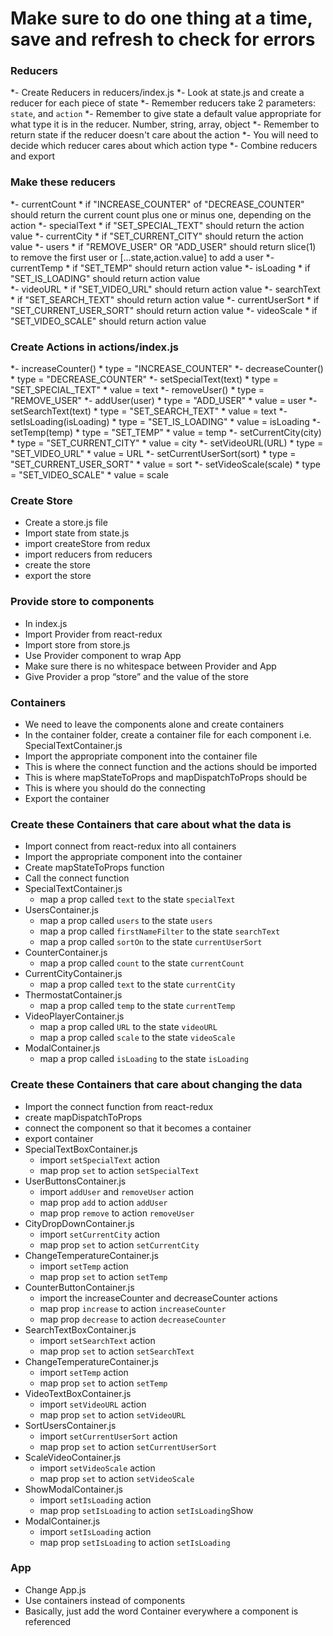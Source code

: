 # Make sure to do one thing at a time, save and refresh to check for errors

###  Reducers
  *- Create Reducers in reducers/index.js
  *- Look at state.js and create a reducer for each piece of state
  *- Remember reducers take 2 parameters: `state`, and `action`
  *- Remember to give state a default value appropriate for what type it is in the reducer. Number, string, array, object
  *- Remember to return state if the reducer doesn't care about the action
  *- You will need to decide which reducer cares about which action type
  *- Combine reducers and export

### Make these reducers
  *- currentCount
    * if "INCREASE_COUNTER" of "DECREASE_COUNTER" should return the current count plus one or minus one, depending on the action
  *- specialText
    * if "SET_SPECIAL_TEXT" should return the action value
  *- currentCity
    * if "SET_CURRENT_CITY" should return the action value
  *- users
    * if "REMOVE_USER" OR "ADD_USER" should return slice(1) to remove the first user or [...state,action.value] to add a user
  *- currentTemp
    * if "SET_TEMP" should return action value
  *- isLoading
    * if "SET_IS_LOADING" should return action value  
  *- videoURL
    * if "SET_VIDEO_URL" should return action value
  *- searchText
    * if "SET_SEARCH_TEXT" should return action value
  *- currentUserSort
    * if "SET_CURRENT_USER_SORT" should return action value
  *- videoScale
    * if "SET_VIDEO_SCALE" should return action value

### Create Actions in actions/index.js
  *- increaseCounter()
    * type = "INCREASE_COUNTER"
  *- decreaseCounter()
    * type = "DECREASE_COUNTER"
  *- setSpecialText(text)
    * type = "SET_SPECIAL_TEXT"
    * value = text
  *- removeUser()
    * type = "REMOVE_USER"
  *- addUser(user)
    * type = "ADD_USER"
    * value = user
  *- setSearchText(text)
    * type = "SET_SEARCH_TEXT"
    * value = text
  *- setIsLoading(isLoading)
    * type = "SET_IS_LOADING"
    * value = isLoading
  *- setTemp(temp)
    * type = "SET_TEMP"
    * value = temp
  *- setCurrentCity(city)
    * type = "SET_CURRENT_CITY"
    * value = city
  *- setVideoURL(URL)
    * type = "SET_VIDEO_URL"
    * value = URL
  *- setCurrentUserSort(sort)
    * type = "SET_CURRENT_USER_SORT"
    * value = sort
  *- setVideoScale(scale)
    * type = "SET_VIDEO_SCALE"
    * value = scale
### Create Store
  * Create a store.js file
  * Import state from state.js
  * import createStore from redux
  * import reducers from reducers
  * create the store
  * export the store

### Provide store to components
  * In index.js
  * Import Provider from react-redux
  * Import store from store.js
  * Use Provider component to wrap App
  * Make sure there is no whitespace between Provider and App
  * Give Provider a prop “store” and the value of the store


### Containers
  * We need to leave the components alone and create containers
  * In the container folder, create a container file for each component i.e. SpecialTextContainer.js
  * Import the appropriate component into the container file
  * This is where the connect function and the actions should be imported
  * This is where mapStateToProps and mapDispatchToProps should be
  * This is where you should do the connecting
  * Export the container



### Create these Containers that care about what the data is
  * Import connect from react-redux into all containers
  * Import the appropriate component into the container
  * Create mapStateToProps function
  * Call the connect function
  * SpecialTextContainer.js
    * map a prop called `text` to the state `specialText`
  * UsersContainer.js
    * map a prop called `users` to the state `users`
    * map a prop called `firstNameFilter` to the state `searchText`
    * map a prop called `sortOn` to the state `currentUserSort`
  * CounterContainer.js
    * map a prop called `count` to the state `currentCount`
  * CurrentCityContainer.js
    * map a prop called `text` to the state `currentCity`
  * ThermostatContainer.js
    * map a prop called `temp` to the state `currentTemp`
  * VideoPlayerContainer.js
    * map a prop called `URL` to the state `videoURL`
    * map a prop called `scale` to the state `videoScale`
  * ModalContainer.js
    * map a prop called `isLoading` to the state `isLoading`

### Create these Containers that care about changing the data
  * Import the connect function from react-redux
  * create mapDispatchToProps
  * connect the component so that it becomes a container
  * export container
  * SpecialTextBoxContainer.js
    * import `setSpecialText` action
    * map prop `set` to action `setSpecialText`
  * UserButtonsContainer.js
    * import `addUser` and `removeUser` action
    * map prop `add` to action `addUser`
    * map prop `remove` to action `removeUser`
  * CityDropDownContainer.js
    * import `setCurrentCity` action
    * map prop `set` to action `setCurrentCity`
  * ChangeTemperatureContainer.js
    * import `setTemp` action
    * map prop `set` to action `setTemp`
  * CounterButtonContainer.js
    * import the increaseCounter and decreaseCounter actions
    * map prop `increase` to action `increaseCounter`
    * map prop `decrease` to action `decreaseCounter`
  * SearchTextBoxContainer.js
    * import `setSearchText` action
    * map prop `set` to action `setSearchText`
  * ChangeTemperatureContainer.js
    * import `setTemp` action
    * map prop `set` to action `setTemp`
  * VideoTextBoxContainer.js
    * import `setVideoURL` action
    * map prop `set` to action `setVideoURL`
  * SortUsersContainer.js
    * import `setCurrentUserSort` action
    * map prop `set` to action `setCurrentUserSort`
  * ScaleVideoContainer.js
    * import `setVideoScale` action
    * map prop `set` to action `setVideoScale`
  * ShowModalContainer.js
    * import `setIsLoading` action
    * map prop `setIsLoading` to action `setIsLoading`Show
  * ModalContainer.js
    * import `setIsLoading` action
    * map prop `setIsLoading` to action `setIsLoading`

### App
  * Change App.js
  * Use containers instead of components
  * Basically, just add the word Container everywhere a component is referenced
